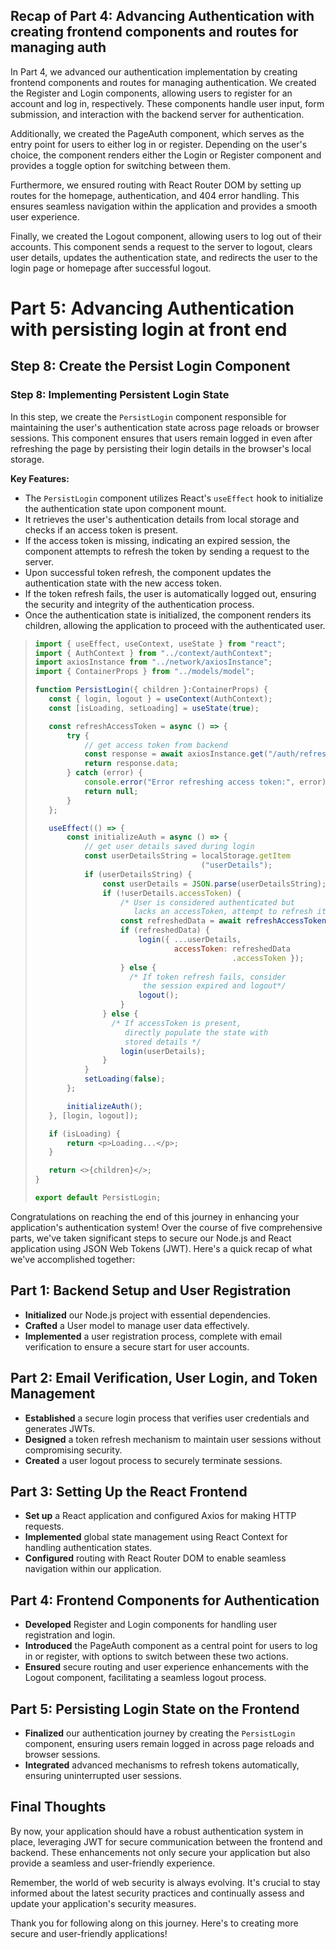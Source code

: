 ## Recap of Part 4: Advancing Authentication with creating frontend components and routes for managing auth

In Part 4, we advanced our authentication implementation by creating frontend components and routes for managing authentication. We created the Register and Login components, allowing users to register for an account and log in, respectively. These components handle user input, form submission, and interaction with the backend server for authentication.

Additionally, we created the PageAuth component, which serves as the entry point for users to either log in or register. Depending on the user's choice, the component renders either the Login or Register component and provides a toggle option for switching between them.

Furthermore, we ensured routing with React Router DOM by setting up routes for the homepage, authentication, and 404 error handling. This ensures seamless navigation within the application and provides a smooth user experience.

Finally, we created the Logout component, allowing users to log out of their accounts. This component sends a request to the server to logout, clears user details, updates the authentication state, and redirects the user to the login page or homepage after successful logout.

# Part 5: Advancing Authentication with persisting login at front end

## Step 8: Create the Persist Login Component

### Step 8: Implementing Persistent Login State

In this step, we create the `PersistLogin` component responsible for maintaining the user's authentication state across page reloads or browser sessions. This component ensures that users remain logged in even after refreshing the page by persisting their login details in the browser's local storage.

**Key Features:**

- The `PersistLogin` component utilizes React's `useEffect` hook to initialize the authentication state upon component mount.
- It retrieves the user's authentication details from local storage and checks if an access token is present.
- If the access token is missing, indicating an expired session, the component attempts to refresh the token by sending a request to the server.
- Upon successful token refresh, the component updates the authentication state with the new access token.
- If the token refresh fails, the user is automatically logged out, ensuring the security and integrity of the authentication process.
- Once the authentication state is initialized, the component renders its children, allowing the application to proceed with the authenticated user.

>```javascript
>import { useEffect, useContext, useState } from "react";
>import { AuthContext } from "../context/authContext";
>import axiosInstance from "../network/axiosInstance";
>import { ContainerProps } from "../models/model";
>
>function PersistLogin({ children }:ContainerProps) {
>    const { login, logout } = useContext(AuthContext);
>    const [isLoading, setLoading] = useState(true);
>
>    const refreshAccessToken = async () => {
>        try {
>            // get access token from backend
>            const response = await axiosInstance.get("/auth/refresh");
>            return response.data;
>        } catch (error) {
>            console.error("Error refreshing access token:", error);
>            return null;
>        }
>    };
>
>    useEffect(() => {
>        const initializeAuth = async () => {
>            // get user details saved during login
>            const userDetailsString = localStorage.getItem
>                                      ("userDetails");
>            if (userDetailsString) {
>                const userDetails = JSON.parse(userDetailsString);
>                if (!userDetails.accessToken) {
>                    /* User is considered authenticated but 
>                       lacks an accessToken, attempt to refresh it */
>                    const refreshedData = await refreshAccessToken();
>                    if (refreshedData) {
>                        login({ ...userDetails, 
>                                accessToken: refreshedData
>                                             .accessToken });
>                    } else {
>                      /* If token refresh fails, consider 
>                         the session expired and logout*/
>                        logout();
>                    }
>                } else {
>                  /* If accessToken is present, 
>                     directly populate the state with 
>                     stored details */
>                    login(userDetails);
>                }
>            }
>            setLoading(false);
>        };
>
>        initializeAuth();
>    }, [login, logout]);
>
>    if (isLoading) {
>        return <p>Loading...</p>;
>    }
>
>    return <>{children}</>;
>}
>
>export default PersistLogin;
>```

Congratulations on reaching the end of this journey in enhancing your application's authentication system! Over the course of five comprehensive parts, we've taken significant steps to secure our Node.js and React application using JSON Web Tokens (JWT). Here's a quick recap of what we've accomplished together:

## Part 1: Backend Setup and User Registration
- **Initialized** our Node.js project with essential dependencies.
- **Crafted** a User model to manage user data effectively.
- **Implemented** a user registration process, complete with email verification to ensure a secure start for user accounts.

## Part 2: Email Verification, User Login, and Token Management
- **Established** a secure login process that verifies user credentials and generates JWTs.
- **Designed** a token refresh mechanism to maintain user sessions without compromising security.
- **Created** a user logout process to securely terminate sessions.

## Part 3: Setting Up the React Frontend
- **Set up** a React application and configured Axios for making HTTP requests.
- **Implemented** global state management using React Context for handling authentication states.
- **Configured** routing with React Router DOM to enable seamless navigation within our application.

## Part 4: Frontend Components for Authentication
- **Developed** Register and Login components for handling user registration and login.
- **Introduced** the PageAuth component as a central point for users to log in or register, with options to switch between these two actions.
- **Ensured** secure routing and user experience enhancements with the Logout component, facilitating a seamless logout process.

## Part 5: Persisting Login State on the Frontend
- **Finalized** our authentication journey by creating the `PersistLogin` component, ensuring users remain logged in across page reloads and browser sessions.
- **Integrated** advanced mechanisms to refresh tokens automatically, ensuring uninterrupted user sessions.

## Final Thoughts
By now, your application should have a robust authentication system in place, leveraging JWT for secure communication between the frontend and backend. These enhancements not only secure your application but also provide a seamless and user-friendly experience. 

Remember, the world of web security is always evolving. It's crucial to stay informed about the latest security practices and continually assess and update your application's security measures.

Thank you for following along on this journey. Here's to creating more secure and user-friendly applications!

